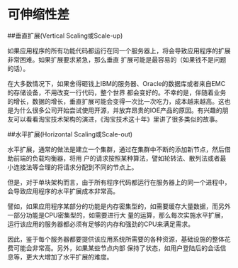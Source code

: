 # 可伸缩性差

  ##垂直扩展(Vertical Scaling或Scale-up)

  如果应用程序的所有功能代码都运行在同一个服务器上，将会导致应用程序的扩展非常困难。如果扩展要求紧急，那么垂直
扩展可能是最容易的（如果钱不是问题的话）。

  在大多数情况下，如果舍得砸钱上IBM的服务器、Oracle的数据库或者来自EMC的存储设备，不用改变一行代码，整个世界
都会变好的。不幸的是，伴随着业务的增长，数据的增长，垂直扩展可能会变得一次比一次吃力，成本越来越高。这也是为什么很多公司开始尝试使用开源，并放弃昂贵的IOE产品的原因。有兴趣的朋友可以看看淘宝技术架构的演进，《淘宝技术这十年》里讲了很多类似的故事。

  ##水平扩展(Horizontal Scaling或Scale-out)

  水平扩展，通常的做法是建立一个集群，通过在集群中不断的添加新节点，然后借助前端的负载均衡器，将用
  户的请求按照某种算法，譬如轮转法、散列法或者最小连接法等合理的将请求分配到不同的节点上。

  但是，对于单块架构而言，由于所有程序代码都运行在服务器上的同一个进程中，会导致应用程序的水平扩展成本非常高。

  譬如，如果应用程序某部分的功能是内存密集型的，如需要缓存大量数据，而另外一部分功能是CPU密集型的，如需要进行大
量的运算，那么每次实施水平扩展，运行该应用的服务器都必须有足够的内存和强劲的CPU来满足需求。

  因此，鉴于每个服务器都要提供该应用系统所需要的各种资源，基础设施的整体花费可能会非常高。另外，如果某些节点内部
保持了状态，如用户登陆后的会话信息等，更大大增加了水平扩展的难度。

